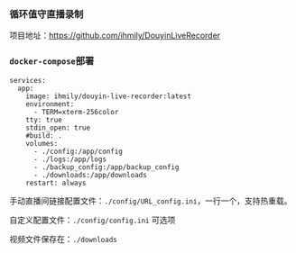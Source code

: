 ### 循环值守直播录制

项目地址：https://github.com/ihmily/DouyinLiveRecorder


### `docker-compose`部署
```
services:
  app:
    image: ihmily/douyin-live-recorder:latest
    environment:
      - TERM=xterm-256color
    tty: true
    stdin_open: true
    #build: .
    volumes:
      - ./config:/app/config
      - ./logs:/app/logs
      - ./backup_config:/app/backup_config
      - ./downloads:/app/downloads
    restart: always
```

手动直播间链接配置文件：`./config/URL_config.ini`，一行一个，支持热重载。

自定义配置文件：`./config/config.ini` 可选项

视频文件保存在：`./downloads`
